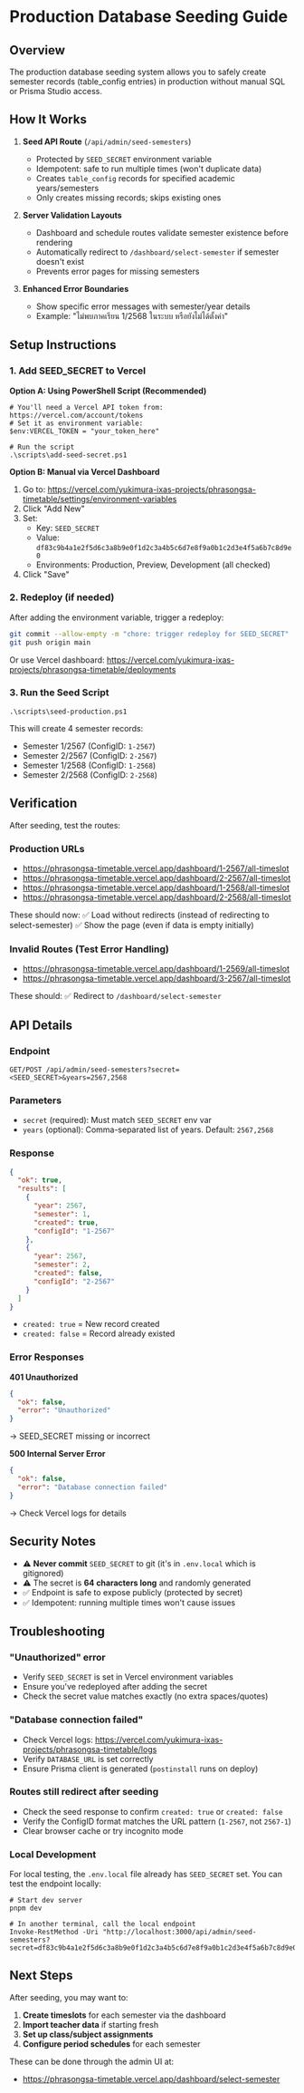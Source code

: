 # Production Database Seeding Guide

## Overview

The production database seeding system allows you to safely create semester records (table_config entries) in production without manual SQL or Prisma Studio access.

## How It Works

1. **Seed API Route** (`/api/admin/seed-semesters`)
   - Protected by `SEED_SECRET` environment variable
   - Idempotent: safe to run multiple times (won't duplicate data)
   - Creates `table_config` records for specified academic years/semesters
   - Only creates missing records; skips existing ones

2. **Server Validation Layouts**
   - Dashboard and schedule routes validate semester existence before rendering
   - Automatically redirect to `/dashboard/select-semester` if semester doesn't exist
   - Prevents error pages for missing semesters

3. **Enhanced Error Boundaries**
   - Show specific error messages with semester/year details
   - Example: "ไม่พบภาคเรียน 1/2568 ในระบบ หรือยังไม่ได้ตั้งค่า"

## Setup Instructions

### 1. Add SEED_SECRET to Vercel

**Option A: Using PowerShell Script (Recommended)**

```pwsh
# You'll need a Vercel API token from: https://vercel.com/account/tokens
# Set it as environment variable:
$env:VERCEL_TOKEN = "your_token_here"

# Run the script
.\scripts\add-seed-secret.ps1
```

**Option B: Manual via Vercel Dashboard**

1. Go to: https://vercel.com/yukimura-ixas-projects/phrasongsa-timetable/settings/environment-variables
2. Click "Add New"
3. Set:
   - Key: `SEED_SECRET`
   - Value: `df83c9b4a1e2f5d6c3a8b9e0f1d2c3a4b5c6d7e8f9a0b1c2d3e4f5a6b7c8d9e0`
   - Environments: Production, Preview, Development (all checked)
4. Click "Save"

### 2. Redeploy (if needed)

After adding the environment variable, trigger a redeploy:

```bash
git commit --allow-empty -m "chore: trigger redeploy for SEED_SECRET"
git push origin main
```

Or use Vercel dashboard: https://vercel.com/yukimura-ixas-projects/phrasongsa-timetable/deployments

### 3. Run the Seed Script

```pwsh
.\scripts\seed-production.ps1
```

This will create 4 semester records:
- Semester 1/2567 (ConfigID: `1-2567`)
- Semester 2/2567 (ConfigID: `2-2567`)
- Semester 1/2568 (ConfigID: `1-2568`)
- Semester 2/2568 (ConfigID: `2-2568`)

## Verification

After seeding, test the routes:

### Production URLs
- https://phrasongsa-timetable.vercel.app/dashboard/1-2567/all-timeslot
- https://phrasongsa-timetable.vercel.app/dashboard/2-2567/all-timeslot
- https://phrasongsa-timetable.vercel.app/dashboard/1-2568/all-timeslot
- https://phrasongsa-timetable.vercel.app/dashboard/2-2568/all-timeslot

These should now:
✅ Load without redirects (instead of redirecting to select-semester)
✅ Show the page (even if data is empty initially)

### Invalid Routes (Test Error Handling)
- https://phrasongsa-timetable.vercel.app/dashboard/1-2569/all-timeslot
- https://phrasongsa-timetable.vercel.app/dashboard/3-2567/all-timeslot

These should:
✅ Redirect to `/dashboard/select-semester`

## API Details

### Endpoint
```
GET/POST /api/admin/seed-semesters?secret=<SEED_SECRET>&years=2567,2568
```

### Parameters
- `secret` (required): Must match `SEED_SECRET` env var
- `years` (optional): Comma-separated list of years. Default: `2567,2568`

### Response
```json
{
  "ok": true,
  "results": [
    {
      "year": 2567,
      "semester": 1,
      "created": true,
      "configId": "1-2567"
    },
    {
      "year": 2567,
      "semester": 2,
      "created": false,
      "configId": "2-2567"
    }
  ]
}
```

- `created: true` = New record created
- `created: false` = Record already existed

### Error Responses

**401 Unauthorized**
```json
{
  "ok": false,
  "error": "Unauthorized"
}
```
→ SEED_SECRET missing or incorrect

**500 Internal Server Error**
```json
{
  "ok": false,
  "error": "Database connection failed"
}
```
→ Check Vercel logs for details

## Security Notes

- ⚠️ **Never commit** `SEED_SECRET` to git (it's in `.env.local` which is gitignored)
- ⚠️ The secret is **64 characters long** and randomly generated
- ✅ Endpoint is safe to expose publicly (protected by secret)
- ✅ Idempotent: running multiple times won't cause issues

## Troubleshooting

### "Unauthorized" error
- Verify `SEED_SECRET` is set in Vercel environment variables
- Ensure you've redeployed after adding the secret
- Check the secret value matches exactly (no extra spaces/quotes)

### "Database connection failed"
- Check Vercel logs: https://vercel.com/yukimura-ixas-projects/phrasongsa-timetable/logs
- Verify `DATABASE_URL` is set correctly
- Ensure Prisma client is generated (`postinstall` runs on deploy)

### Routes still redirect after seeding
- Check the seed response to confirm `created: true` or `created: false`
- Verify the ConfigID format matches the URL pattern (`1-2567`, not `2567-1`)
- Clear browser cache or try incognito mode

### Local Development

For local testing, the `.env.local` file already has `SEED_SECRET` set. You can test the endpoint locally:

```pwsh
# Start dev server
pnpm dev

# In another terminal, call the local endpoint
Invoke-RestMethod -Uri "http://localhost:3000/api/admin/seed-semesters?secret=df83c9b4a1e2f5d6c3a8b9e0f1d2c3a4b5c6d7e8f9a0b1c2d3e4f5a6b7c8d9e0"
```

## Next Steps

After seeding, you may want to:

1. **Create timeslots** for each semester via the dashboard
2. **Import teacher data** if starting fresh
3. **Set up class/subject assignments**
4. **Configure period schedules** for each semester

These can be done through the admin UI at:
- https://phrasongsa-timetable.vercel.app/dashboard/select-semester
